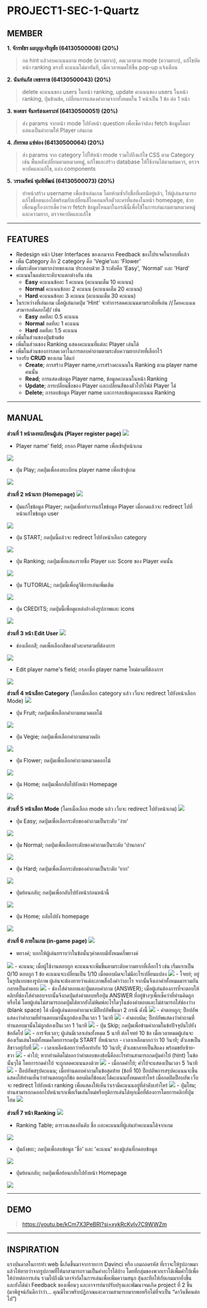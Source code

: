 # PROJECT1-SEC-1-Quartz

## MEMBER
__1. จักรพัชร	ผลบุญเจริญชัย		(64130500008) (20%)__
  > กด hint แล้วลบคะแนนตาม mode (ความยาก), ลดเวลาตาม mode (ความยาก), แก้ไขบัคหน้า ranking ตรงที่ คะแนนไม่มาทันที, เมื่อเวลาหมดให้ขึ้น pop-up แจ้งเตือน

__2. นันท์นภัส		เพชรราช		(64130500043) (20%)__
  > delete คะแนนของ users ในหน้า ranking, update คะแนนของ users ในหน้า ranking, ปุ่มข้ามข้อ, เปลี่ยนการแสดงคำถามจากทั้งหมดใน 1 หน้าเป็น 1 ข้อ ต่อ 1 หน้า

__3. พงศธร		จันทร์สงเคราะห์		(64130500051) (20%)__
  > ส่ง params จากหน้า mode ไปยังหน้า question เพื่อเช็คว่าต้อง fetch ข้อมูลใดมาแสดงเป็นคำถามให้ Player เล่นเกม

__4. ภัทรพล		แซ่ฟอง					(64130500064) (20%)__
  > ส่ง params จาก category ไปให้หน้า mode รวมไปถึงแก้ไข CSS ตาม Category เช่น พื้นหลังเปลี่ยนตามหมวดหมู่, แก้ไขและสร้าง database ให้ใช้งานได้ตามสมควร, ตรวจหาบัคและแก้ไข, แบ่ง components

__5. วรรณรัตน์	พุ่มพิพัฒน์				(64130500073) (20%)__
  > ทำหน้าสร้าง username เพื่อเข้าเล่นเกม โดยห้ามซ้ำกับชื่อที่เคยมีอยู่แล้ว, ให้ผู้เล่นสามารถแก้ไขชื่อตนเองได้พร้อมกับเปลี่ยนสีไอคอนหรือตัวละครที่แสดงในหน้า homepage, ช่วยเพื่อนดูเรื่องการเช็คว่าควร fetch ข้อมูลไหนมาในกรณีนี้เพื่อใช้ในการเล่นเกมตามหมวดหมู่และความยาก, ตรวจหาบัคและแก้ไข

<hr>

## FEATURES
- Redesign หน้า User Interfaces ของเกมจาก Feedback ของโปรเจคในรอบที่เเล้ว
- เพิ่ม Category อีก 2 category คือ 'Vegie'เเละ 'Flower'
- เพิ่มระดับความยากง่ายของเกม ประกอบด้วย 3 ระดับคือ 'Easy', 'Normal' เเละ 'Hard'
- คะแนนในแต่ละระดับจะแตกต่างกัน เช่น
  - **Easy** คะแนนข้อละ 1 คะแนน (คะแนนเต็ม 10 คะแนน)
  - **Normal** คะแนนข้อละ 2 คะแนน (คะแนนเต็ม 20 คะแนน)
  - **Hard** คะแนนข้อละ 3 คะแนน (คะแนนเต็ม 30 คะแนน)
- ในระหว่างที่เล่นเกม เมื่อผู้เล่นกดปุ่ม 'Hint' จะทำการลดคะแนนตามระดับที่เล่น /*(โดยคะแนนสามารถติดลบได้)*/ เช่น
  - **Easy** ลดทีละ 0.5 คะแนน
  -  **Normal** ลดทีละ 1 คะแนน
  -  **Hard** ลดทีละ 1.5 คะแนน
- เพิ่มในส่วนของปุ่มข้ามข้อ 
- เพิ่มในส่วนของ Ranking แสดงคะแนนที่แต่ละ Player เล่นได้
- เพิ่มในส่วนของการลดเวลาในการตอบคำถามตามระดับความยากง่ายที่เลือกไว้
- รองรับ **CRUD** ของเกม ได้แก่
  - **Create**; การสร้าง Player name,การสร้างคะแนนใน Ranking ตาม player name คนนั้น
  - **Read**; การแสดงข้อมูล Player name, ข้อมูลคะแนนในหน้า Ranking 
  - **Update**; การเปลี่ยนชื่อของ Player เเละเปลี่ยนสีของตัวโปรไฟล์  Player ได้
  - **Delete**; การลบข้อมูล Player name เเละการลบข้อมูลคะแนนน Ranking

<hr>

## MANUAL
**ส่วนที่ 1 หน้าลงทะเบียนผู้เล่น (Player register page)**
<img src="https://github.com/tarannaw/PROJECT2-SEC-1-Quartz/blob/main/guess-manual2/1.png">

- Player name' field; กรอก Player name เพื่อเข้าสู่หน้าเกม
<img src="https://github.com/tarannaw/PROJECT2-SEC-1-Quartz/blob/main/guess-manual2/name%20field.png">

- ปุ่ม Play; กดปุ่มเพื่อลงทะเบียน player name เพื่อเข้าสู่เกม
<img src="https://github.com/tarannaw/PROJECT2-SEC-1-Quartz/blob/main/guess-manual2/playBtn.png">

**ส่วนที่ 2 หน้าแรก (Homepage)**
<img src="https://github.com/tarannaw/PROJECT2-SEC-1-Quartz/blob/main/guess-manual2/2.png">

- ปุ่มแก้ไขข้อมูล Player; กดปุ่มเพื่อทำการแก้ไขข้อมูล Player เมื่อกดแล้วจะ redirect ไปที่หน้าแก้ไขข้อมูล user
<img src="https://github.com/tarannaw/PROJECT2-SEC-1-Quartz/blob/main/guess-manual2/2-1.png">

- ปุ่ม START; กดปุ่มนี้แล้วจะ redirect ไปยังหน้าเลือก category
<img src="https://github.com/tarannaw/PROJECT2-SEC-1-Quartz/blob/main/guess-manual2/2-2.png">

- ปุ่ม Ranking; กดปุ่มเพื่อแสดงรายชื่อ Player เเละ Score ของ Player คนนั้น
<img src="https://github.com/tarannaw/PROJECT2-SEC-1-Quartz/blob/main/guess-manual2/2-3.png">

- ปุ่ม TUTORIAL; กดปุ่มนี้เพื่อดูวิธีการเล่นเพิ่มเติม
<img src="https://github.com/tarannaw/PROJECT2-SEC-1-Quartz/blob/main/guess-manual2/2-4.png">

- ปุ่ม CREDITS; กดปุ่มนี้เพื่อดูแหล่งอ้างอิงรูปภาพและ icons
<img src="https://github.com/tarannaw/PROJECT2-SEC-1-Quartz/blob/main/guess-manual2/2-5.png">

**ส่วนที่ 3 หน้า Edit User**
<img src="https://github.com/tarannaw/PROJECT2-SEC-1-Quartz/blob/main/guess-manual2/EditUser.png">

  - ช่องเลือกสี; กดเพื่อเลือกสีของตัวละครตามที่ต้องการ
  <img src="https://github.com/tarannaw/PROJECT2-SEC-1-Quartz/blob/main/guess-manual2/colorCharacter.png">

  - Edit player name's field; กรอกชื่อ player name ใหม่ตามที่ต้องการ
  <img src="https://github.com/tarannaw/PROJECT2-SEC-1-Quartz/blob/main/guess-manual2/nameCharacter.png">
  
**ส่วนที่ 4 หน้าเลือก Category**  (โดยเมื่อเลือก category แล้ว เว็บจะ redirect ไปยังหน้าเลือก Mode)
<img src="https://github.com/tarannaw/PROJECT2-SEC-1-Quartz/blob/main/guess-manual2/3.png">

- ปุ่ม Fruit; กดปุ่มเพื่อเลือกคำถามหมวดผลไม้
<img src="https://github.com/tarannaw/PROJECT2-SEC-1-Quartz/blob/main/guess-manual2/3-1.png">

- ปุ่ม Vegie; กดปุ่มเพื่อเลือกคำถามหมวดผัก
<img src="https://github.com/tarannaw/PROJECT2-SEC-1-Quartz/blob/main/guess-manual2/3-2.png">

- ปุ่ม Flower; กดปุ่มเพื่อเลือกคำถามหมวดดอกไม้
<img src="https://github.com/tarannaw/PROJECT2-SEC-1-Quartz/blob/main/guess-manual2/3-3.png">

- ปุ่ม Home; กดปุ่มเพื่อกลับไปยังหน้า Homepage
<img src="https://github.com/tarannaw/PROJECT2-SEC-1-Quartz/blob/main/guess-manual2/3-4.png">
  
**ส่วนที่ 5 หน้าเลือก Mode** (โดยเมื่อเลือก mode แล้ว เว็บจะ redirect ไปยังหน้าเกม)
<img src="https://github.com/tarannaw/PROJECT2-SEC-1-Quartz/blob/main/guess-manual2/4.png">

- ปุ่ม Easy; กดปุ่มเพื่อเลือกระดับของคำถามเป็นระดับ 'ง่าย'
<img src="https://github.com/tarannaw/PROJECT2-SEC-1-Quartz/blob/main/guess-manual2/4-1.png">

- ปุ่ม Normal; กดปุ่มเพื่อเลือกระดับของคำถามเป็นระดับ 'ปานกลาง'
<img src="https://github.com/tarannaw/PROJECT2-SEC-1-Quartz/blob/main/guess-manual2/4-2.png">

- ปุ่ม Hard; กดปุ่มเพื่อเลือกระดับของคำถามเป็นระดับ 'ยาก'
<img src="https://github.com/tarannaw/PROJECT2-SEC-1-Quartz/blob/main/guess-manual2/4-3.png">

- ปุ่มย้อนกลับ; กดปุ่มเพื่อกลับไปยังหน้าก่อนหน้านี้
<img src="https://github.com/tarannaw/PROJECT2-SEC-1-Quartz/blob/main/guess-manual2/4-4.png">

- ปุ่ม Home; กลับไปยัง homepage
<img src="https://github.com/tarannaw/PROJECT2-SEC-1-Quartz/blob/main/guess-manual2/3-4.png">
  
**ส่วนที่ 6 ภายในเกม (in-game page)**
<img src="https://github.com/tarannaw/PROJECT2-SEC-1-Quartz/blob/main/guess-manual2/gameSection.png">
- พยางค์; บอกให้ผู้เล่นทราบว่าในข้อนั้นๆคำตอบมีทั้งหมดกี่พยางค์
<img src="https://github.com/tarannaw/PROJECT2-SEC-1-Quartz/blob/main/guess-manual2/pronounce.png">
- คะแนน; เมื่อผู้ใช้งานตอบถูก คะแนนจะเพิ่มขึ้นตามระดับความยากที่เลือกไว้ เช่น เริ่มแรกเป็น 0/10 ตอบถูก 1 ข้อ คะแนนจะเปลี่ยนเป็น 1/10 เมื่อตอบผิดจะไม่มีอะไรเปลี่ยนแปลง
<img src="https://github.com/tarannaw/PROJECT2-SEC-1-Quartz/blob/main/guess-manual2/point.png">
- โจทย์; อยู่ในรูปแบบของรูปภาพ ผู้เล่นจะต้องทายว่าแต่ละภาพสื่อถึงคำว่าอะไร จากนั้นจึงเอาคำทั้งหมดมารวมกันกลายเป็นคำตอบ
<img src="https://github.com/tarannaw/PROJECT2-SEC-1-Quartz/blob/main/guess-manual2/imgQuestion.png">
- ช่องใส่คำตอบและปุ่มตอบคำถาม (ANSWER); เมื่อผู้เล่นต้องการที่จะตอบให้คลิกที่ช่องใส่คำตอบจากนั้นจึงกดปุ่มส่งคำตอบหรือปุ่ม ANSWER ที่อยู่ข้างๆเพื่อเช็คว่าที่ท่านคิดถูกหรือไม่ โดยผู้เล่นไม่สามารถกดปุ่มได้หากยังไม่พิมพ์อะไรใดๆในช่องคำตอบและไม่สามารถใส่ช่องว่าง (blank space) ได้ เมื่อผู้เล่นตอบคำถามจะมีป็อปอัพขึ้นมา 2 กรณี ดังนี้
<img src="https://github.com/tarannaw/PROJECT2-SEC-1-Quartz/blob/main/guess-manual2/answer.png">
  - คำตอบถูก; ป็อปอัพแสดงว่าคำถามที่ท่านตอบมานั้นถูกต้องเป็นเวลา 1 วินาที
  <img src="https://github.com/tarannaw/PROJECT2-SEC-1-Quartz/blob/main/guess-manual2/correct.png">
  - คำตอบผิด; ป็อปอัพแสดงว่าคำถามที่ท่านตอบมานั้นไม่ถูกต้องเป็นเวลา 1 วินาที
  <img src="https://github.com/tarannaw/PROJECT2-SEC-1-Quartz/blob/main/guess-manual2/inCorrect.png">
- ปุ่ม Skip; กดปุ่มเพื่อข้ามคำถามในข้อปัจจุบันไปยังข้อถัดไป
  <img src="https://github.com/tarannaw/PROJECT2-SEC-1-Quartz/blob/main/guess-manual2/skipBtn.png">
- การจับเวลา; ผู้เล่นมีเวลาเล่นทั้งหมด 5 นาที ต่อโจทย์ 10 ข้อ เมื่อเวลาหมดผู้เล่นจะต้องเริ่มเล่นใหม่ทั้งหมดโดยการกดปุ่ม START ที่หน้าแรก
  - เวลาเหลือมากกว่า 10 วินาที; ตัวเลขเป็นสีขาวอยู่กับที่
    <img src="https://github.com/tarannaw/PROJECT2-SEC-1-Quartz/blob/main/guess-manual2/timer.png">
  - เวลาเหลือน้อยกว่าหรือเท่ากับ 10 วินาที; ตัวเลขกลายเป็นสีแดง พร้อมขยับซ้าย-ขวา
    <img src="https://github.com/tarannaw/PROJECT2-SEC-1-Quartz/blob/main/guess-manual2/lessTimer.png">
- คำใบ้; หากท่านคิดไม่ออกว่าคำตอบของข้อนี้คืออะไรท่านสามารถกดปุ่มคำใบ้ (hint) ในข้อนั้นๆได้ โดยการกดคำใบ้ จะถูกลดคะแนนลงด้วย
  <img src="https://github.com/tarannaw/PROJECT2-SEC-1-Quartz/blob/main/guess-manual2/hintBtn.png">
  - เมื่อกดคำใบ้; คำใบ้จะแสดงเป็นเวลา 5 วินาที
    <img src="https://github.com/tarannaw/PROJECT2-SEC-1-Quartz/blob/main/guess-manual2/hintText.png">
- ป็อปอัพสรุปคะแนน; เมื่อท่านตอบคำถามในข้อสุดท้าย (ข้อที่ 10) ป็อปอัพการสรุปคะแนนจะขึ้นแสดงให้ท่านเห็นว่าท่านตอบถูกกี่ข้อ ตอบผิดกี่ข้อและได้คะแนนทั้งหมดเท่าไหร่ เมื่อกดปิดป็อบอัพ เว็บจะ redirect ไปยังหน้า ranking เพื่อแสดงให้เห็นว่าเรามีคะแนนอยู่ที่ลำดับเท่าไหร่
  <img src="https://github.com/tarannaw/PROJECT2-SEC-1-Quartz/blob/main/guess-manual2/totalScore.png">
- ปุ่มโฮม; ท่านสามารถกดออกไปหน้าแรกเพื่อเริ่มเล่นใหม่หรือยุติการเล่นได้ทุกเมื่อที่ต้องการโดยการคลิกที่ปุ่มโฮม
  <img src="https://github.com/tarannaw/PROJECT2-SEC-1-Quartz/blob/main/guess-manual2/3-4.png">

**ส่วนที่ 7 หน้า Ranking**
<img src="https://github.com/tarannaw/PROJECT2-SEC-1-Quartz/blob/main/guess-manual2/ranking.png">

- Ranking Table; ตารางแสดงอันดับ ชื่อ เเละคะแนนที่ผู้เล่นทำคะแนนได้จากเกม
<img src="https://github.com/tarannaw/PROJECT2-SEC-1-Quartz/blob/main/guess-manual2/rowScore.png">

- ปุ่มถังขยะ; กดปุ่มเพื่อลบข้อมูล 'ชื่อ' เเละ 'คะแนน' ของผู้เล่นที่กดลบข้อมูล
<img src="https://github.com/tarannaw/PROJECT2-SEC-1-Quartz/blob/main/guess-manual2/deleteScore.png">

- ปุ่มย้อนกลับ; กดปุ่มเพื่อย้อนกลับไปยังหน้า Homepage
<img src="https://github.com/tarannaw/PROJECT2-SEC-1-Quartz/blob/main/guess-manual2/backBtn.png">
<hr>

## DEMO
> https://youtu.be/kCm7X3PeBRI?si=xykRcKvIv7C9WWZm

<hr>

## INSPIRATION
แรงบันดาลในการทำ web นี้เกิดขึ้นมาจากรายการ Davinci หรือ เกมถอดรหัส ที่เราจะให้รูปภาพมาแล้วให้ทายว่าจากรูปภาพที่ให้มาสามารถรวมเป็นคำอะไรได้บ้าง โดยที่กลุ่มของพวกเราได้เพื่มคำใบ้เพื่อให้ง่ายต่อการเล่น รวมไปถึงมีเวลาจำกัดในการเล่นเพื่อเพิ่มความสนุก ลุ้นละทึกให้กับเกมมากยิ่งขึ้น และยังได้นำ Feedback ของเพื่อนๆ และอาจารย์มาปรับปรุงและพัฒนาจนเกิด project ที่ 2 ขึ้น (มาพิสูจน์กันดีกว่าว่า... คุณมีไหวพริบปฏิภาณและความสามารถมากพอหรือไม่ที่จะเป็น “ดาวินชี่คนต่อไป”)
